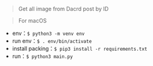 > Get all image from Dacrd post by ID

> For macOS

- env：`$ python3 -m venv env`
- run env：`$ . env/bin/activate`
- install packing：`$ pip3 install -r requirements.txt`
- run：`$ python3 main.py`
